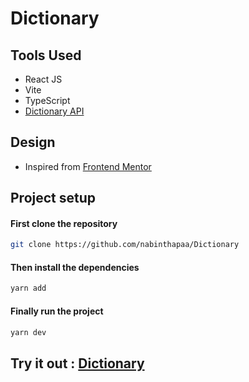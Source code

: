 # Dictionary

## Tools Used
- React JS
- Vite
- TypeScript
- [Dictionary API](https://dictionaryapi.dev/)

## Design

- Inspired from [Frontend Mentor](https://www.frontendmentor.io/challenges/dictionary-web-app-h5wwnyuKFL)


## Project setup
#### First clone the repository
``` bash
git clone https://github.com/nabinthapaa/Dictionary
```

#### Then install the dependencies
``` bash
yarn add
```

#### Finally run the project
``` bash
yarn dev
```

## Try it out : [Dictionary](https://warm-concha-a80f46.netlify.app/)
